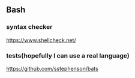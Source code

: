 ## Bash
### syntax checker
https://www.shellcheck.net/
### tests(hopefully I can use a real language)
https://github.com/sstephenson/bats
